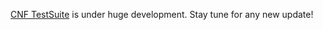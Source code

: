 [CNF TestSuite](https://github.com/cncf/cnf-testsuite/) is under huge
development. Stay tune for any new update!
